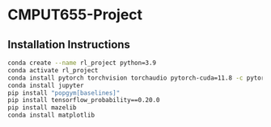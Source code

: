 # CMPUT655-Project

## Installation Instructions

```bash
conda create --name rl_project python=3.9
conda activate rl_project
conda install pytorch torchvision torchaudio pytorch-cuda=11.8 -c pytorch -c nvidia
conda install jupyter
pip install "popgym[baselines]"
pip install tensorflow_probability==0.20.0
pip install mazelib
conda install matplotlib
```
